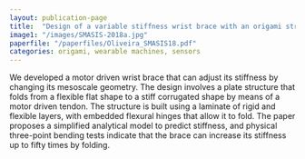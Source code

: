 ```yaml
---
layout: publication-page
title:  "Design of a variable stiffness wrist brace with an origami structural element"
image1: "/images/SMASIS-2018a.jpg"
paperfile: "/paperfiles/Oliveira_SMASIS18.pdf"
categories: origami, wearable machines, sensors
---
```

We developed a motor driven wrist brace that can adjust its stiffness by changing its mesoscale geometry. The design involves a plate structure that folds from a flexible flat shape to a stiff corrugated shape by means of a motor driven tendon. The structure is built using a laminate of rigid and flexible layers, with embedded flexural hinges that allow it to fold. The paper proposes a simplified analytical model to predict stiffness, and physical three-point bending tests indicate that the brace can increase its stiffness up to fifty times by folding.